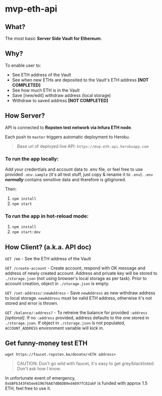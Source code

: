 # mvp-eth-api

## What?

The most basic **Server Side Vault for Ethereum**.

## Why?

To enable user to:
- See ETH address of the Vault
- See when new ETHs are deposited to the Vault's ETH address **[NOT COMPLETED]**
- See how much ETH is in the Vault
- Save [new/edit] withdraw address (local storage)
- Withdraw to saved address **[NOT COMPLETED]**

## How Server?

API is connected to **Ropsten test network via Infura ETH node**.

Each push to `master` triggers automatic deployment to Heroku.
> Base url of deployed live API: ```https://mvp-eth-api.herokuapp.com```

### To run the app locally:
Add your credentials and account data to .env file, or feel free to use provided `.env.sample` (it's all test stuff, just copy & rename it to `.env`). `.env` ***normally*** contains sensitive data and therefore is gitignored.

Then:
1. `npm install`
2. `npm start`

### To run the app in hot-reload mode:
1. `npm install`
2. `npm start:dev`

## How Client? (a.k.a. API doc)
`GET /me` - See the ETH address of the Vault

`GET /create-account` - Create account, respond with OK message and address of newly created account. Address and private key will be stored to `./storage.json` (not using browser's local storage as per task). Prior to account creation, object in `./storage.json` is empty.

`GET /set-address/:newAddress` - Save `newAddress` as new withdraw address to local storage. `newAddress` must be valid ETH address, otherwise it's not stored and error is thrown.

`GET /balance/:address?` - To retreive the balance for provided `:address` *[optional]*. If no `:address` provided, address defaults to the one stored in `./storage.json`. If object in `./storage.json` is not populated, `ACCOUNT_ADDRESS` environment variable will kick in.

## Get funny-money test ETH
`wget https://faucet.ropsten.be/donate/<ETH address>`
> CAUTION: Don't go wild with faucet, it's easy to get grey/blacklisted. Don't ask how I know.

In unfortunate event of emergency, `0xbBFb343FA5ee819676A87dB6DB9ed4897fC82abF` is funded with approx 1.5 ETH, feel free to use it.
